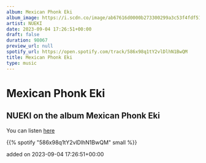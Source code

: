 ```yaml
---
album: Mexican Phonk Eki
album_image: https://i.scdn.co/image/ab67616d0000b273300299a3c53f4fdf5116b388
artist: NUEKI
date: 2023-09-04 17:26:51+00:00
draft: false
duration: 98067
preview_url: null
spotify_url: https://open.spotify.com/track/586x98q1tY2vlDlhN1BwQM
title: Mexican Phonk Eki
type: music
---
```



# Mexican Phonk Eki

## NUEKI on the album Mexican Phonk Eki

You can listen [here](https://open.spotify.com/track/586x98q1tY2vlDlhN1BwQM)

{{% spotify "586x98q1tY2vlDlhN1BwQM" small %}}

added on 2023-09-04 17:26:51+00:00